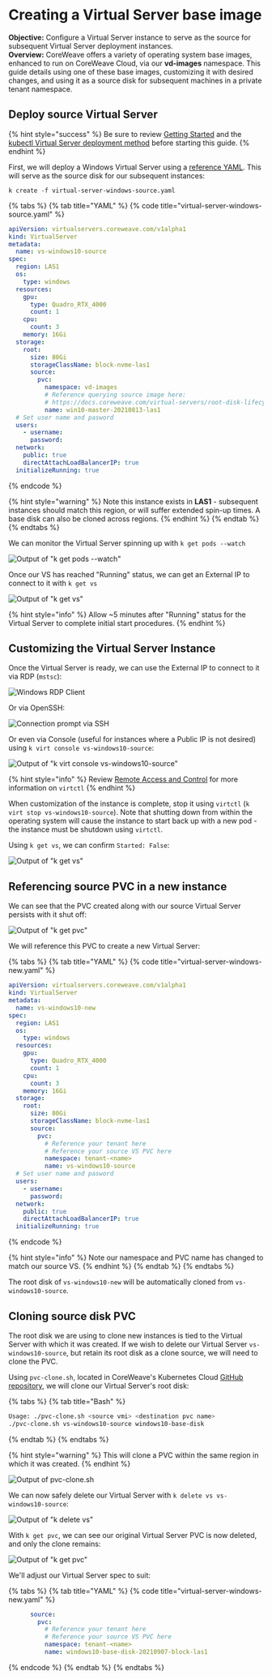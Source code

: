 # Creating a Virtual Server base image

**Objective:** Configure a Virtual Server instance to serve as the source for subsequent Virtual Server deployment instances.  
**Overview:** CoreWeave offers a variety of operating system base images, enhanced to run on CoreWeave Cloud, via our **vd-images** namespace. This guide details using one of these base images, customizing it with desired changes, and using it as a source disk for subsequent machines in a private tenant namespace.

## Deploy source Virtual Server

{% hint style="success" %}
Be sure to review [Getting Started](../../coreweave-kubernetes/getting-started.md#obtain-access-credentials) and the [kubectl Virtual Server deployment method](../deployment-methods/kubectl.md#deploying-a-virtual-server) before starting this guide.
{% endhint %}

First, we will deploy a Windows Virtual Server using a [reference YAML](https://github.com/coreweave/kubernetes-cloud/blob/master/virtual-server/examples/kubectl/virtual-server-windows.yaml). This will serve as the source disk for our subsequent instances: 

`k create -f virtual-server-windows-source.yaml`

{% tabs %}
{% tab title="YAML" %}
{% code title="virtual-server-windows-source.yaml" %}
```yaml
apiVersion: virtualservers.coreweave.com/v1alpha1
kind: VirtualServer
metadata:
  name: vs-windows10-source
spec:
  region: LAS1
  os:
    type: windows
  resources:
    gpu:
      type: Quadro_RTX_4000
      count: 1
    cpu:
      count: 3
    memory: 16Gi
  storage:
    root:
      size: 80Gi
      storageClassName: block-nvme-las1
      source:
        pvc:
          namespace: vd-images
          # Reference querying source image here:
          # https://docs.coreweave.com/virtual-servers/root-disk-lifecycle-management/exporting-coreweave-images-to-a-writable-pvc#identifying-source-image
          name: win10-master-20210813-las1
  # Set user name and pasword
  users:
    - username:
      password:
  network:
    public: true
    directAttachLoadBalancerIP: true
  initializeRunning: true
```
{% endcode %}

{% hint style="warning" %}
Note this instance exists in **LAS1** - subsequent instances should match this region, or will suffer extended spin-up times. A base disk can also be cloned across regions.
{% endhint %}
{% endtab %}
{% endtabs %}

We can monitor the Virtual Server spinning up with `k get pods --watch`

![Output of &quot;k get pods --watch&quot;](../../.gitbook/assets/image%20%2830%29.png)

Once our VS has reached "Running" status, we can get an External IP to connect to it with `k get vs`

![Output of &quot;k get vs&quot;](../../.gitbook/assets/image%20%2838%29.png)

{% hint style="info" %}
Allow ~5 minutes after "Running" status for the Virtual Server to complete initial start procedures.
{% endhint %}

## Customizing the Virtual Server Instance

Once the Virtual Server is ready, we can use the External IP to connect to it via RDP \(`mstsc`\):

![Windows RDP Client](../../.gitbook/assets/image%20%2837%29.png)

Or via OpenSSH:

![Connection prompt via SSH](../../.gitbook/assets/image%20%2832%29.png)

Or even via Console \(useful for instances where a Public IP is not desired\) using `k virt console vs-windows10-source`:

![Output of &quot;k virt console vs-windows10-source&quot;](../../.gitbook/assets/image%20%2836%29.png)

{% hint style="info" %}
Review [Remote Access and Control](../remote-access-and-control.md#installing-virtctl) for more information on `virtctl`
{% endhint %}

When customization of the instance is complete, stop it using `virtctl` \(`k virt stop vs-windows10-source`\). Note that shutting down from within the operating system will cause the instance to start back up with a new pod - the instance must be shutdown using `virtctl`.

Using `k get vs`, we can confirm `Started: False`:

![Output of &quot;k get vs&quot;](../../.gitbook/assets/image%20%2835%29.png)

## Referencing source PVC in a new instance

We can see that the PVC created along with our source Virtual Server persists with it shut off:

![Output of &quot;k get pvc&quot;](../../.gitbook/assets/image%20%2834%29.png)

We will reference this PVC to create a new Virtual Server:

{% tabs %}
{% tab title="YAML" %}
{% code title="virtual-server-windows-new.yaml" %}
```yaml
apiVersion: virtualservers.coreweave.com/v1alpha1
kind: VirtualServer
metadata:
  name: vs-windows10-new
spec:
  region: LAS1
  os:
    type: windows
  resources:
    gpu:
      type: Quadro_RTX_4000
      count: 1
    cpu:
      count: 3
    memory: 16Gi
  storage:
    root:
      size: 80Gi
      storageClassName: block-nvme-las1
      source:
        pvc:
          # Reference your tenant here
          # Reference your source VS PVC here
          namespace: tenant-<name>
          name: vs-windows10-source
  # Set user name and pasword
  users:
    - username:
      password:
  network:
    public: true
    directAttachLoadBalancerIP: true
  initializeRunning: true
```
{% endcode %}

{% hint style="info" %}
Note our namespace and PVC name has changed to match our source VS.
{% endhint %}
{% endtab %}
{% endtabs %}

The root disk of `vs-windows10-new` will be automatically cloned from `vs-windows10-source`.

## Cloning source disk PVC

The root disk we are using to clone new instances is tied to the Virtual Server with which it was created. If we wish to delete our Virtual Server `vs-windows10-source`, but retain its root disk as a clone source, we will need to clone the PVC.

Using `pvc-clone.sh`, located in CoreWeave's Kubernetes Cloud [GitHub repository](https://github.com/coreweave/kubernetes-cloud/blob/master/virtual-server/pvc-clone.sh), we will clone our Virtual Server's root disk:

{% tabs %}
{% tab title="Bash" %}
```bash
Usage: ./pvc-clone.sh <source vmi> <destination pvc name>
./pvc-clone.sh vs-windows10-source windows10-base-disk
```
{% endtab %}
{% endtabs %}

{% hint style="warning" %}
This will clone a PVC within the same region in which it was created.
{% endhint %}

![Output of pvc-clone.sh](../../.gitbook/assets/image%20%2839%29.png)

We can now safely delete our Virtual Server with `k delete vs vs-windows10-source`: 

![Output of &quot;k delete vs&quot;](../../.gitbook/assets/image%20%2833%29.png)

With `k get pvc`, we can see our original Virtual Server PVC is now deleted, and only the clone remains:

![Output of &quot;k get pvc&quot;](../../.gitbook/assets/image%20%2829%29.png)

We'll adjust our Virtual Server spec to suit:

{% tabs %}
{% tab title="YAML" %}
{% code title="virtual-server-windows-new.yaml" %}
```yaml
      source:
        pvc:
          # Reference your tenant here
          # Reference your source VS PVC here
          namespace: tenant-<name>
          name: windows10-base-disk-20210907-block-las1
```
{% endcode %}
{% endtab %}
{% endtabs %}

